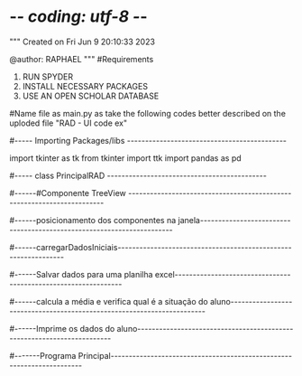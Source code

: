 # -*- coding: utf-8 -*-
"""
Created on Fri Jun  9 20:10:33 2023

@author: RAPHAEL
"""
#Requirements

1) RUN SPYDER
2) INSTALL NECESSARY PACKAGES
3) USE AN OPEN SCHOLAR DATABASE

#Name file as main.py as take the following codes better described on the uploded file "RAD - UI code ex"

#----- Importing Packages/libs --------------------------------------------


import tkinter as tk
from tkinter import ttk
import pandas as pd


#----- class PrincipalRAD --------------------------------------------

#------#Componente TreeView -----------------------------------------------------------------------

#------posicionamento dos componentes na janela----------------------------------------------------------------------

#------carregarDadosIniciais---------------------------------------------------------------        
        
#------Salvar dados para uma planilha excel---------------------------------------------------------------      
     
#------calcula a média e verifica qual é a situação do aluno-----------------------------------------------------------------------

#------Imprime os dados do aluno-----------------------------------------------------------------------

#-------Programa Principal----------------------------------------------------------------------               
          
